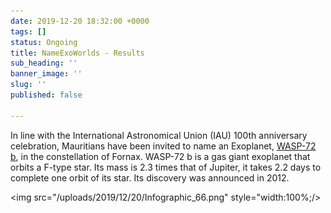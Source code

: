 ```yaml
---
date: 2019-12-20 18:32:00 +0000
tags: []
status: Ongoing
title: NameExoWorlds - Results
sub_heading: ''
banner_image: ''
slug: ''
published: false

---
```

In line with the International Astronomical Union (IAU) 100th anniversary celebration, Mauritians have been invited to name an Exoplanet, [WASP-72 b](https://wasp-planets.net/naming/wasp-72/), in the constellation of Fornax. WASP-72 b is a gas giant exoplanet that orbits a F-type star. Its mass is 2.3 times that of Jupiter, it takes 2.2 days to complete one orbit of its star. Its discovery was announced in 2012.


<img src="/uploads/2019/12/20/Infographic_66.png" style="width:100%;/>